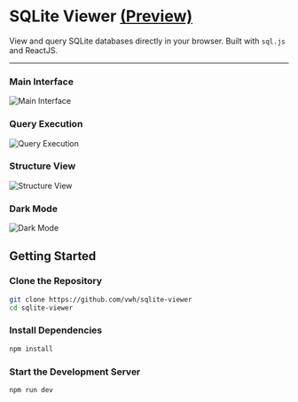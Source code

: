 # SQLite Viewer [(Preview)](https://vwh.github.io/sqlite-viewer/)

View and query SQLite databases directly in your browser. Built with `sql.js` and ReactJS.

---

### Main Interface

![Main Interface](https://github.com/vwh/sqlite-viewer/assets/172333718/3f9628e4-ecfb-4a17-915f-f70c7ab34924)

### Query Execution

![Query Execution](https://github.com/vwh/sqlite-viewer/assets/172333718/57ac0530-5ac6-47ad-878a-5eacd7df1371)


### Structure View

![Structure View](https://github.com/vwh/sqlite-viewer/assets/172333718/2316c91a-93ce-480a-a350-d8053df589e8)

### Dark Mode

![Dark Mode](https://github.com/user-attachments/assets/6e361443-e03b-4ce9-ba38-e943401b5a1f)

## Getting Started

### Clone the Repository

```sh
git clone https://github.com/vwh/sqlite-viewer
cd sqlite-viewer
```

### Install Dependencies

```sh
npm install
```

### Start the Development Server

```sh
npm run dev
```
